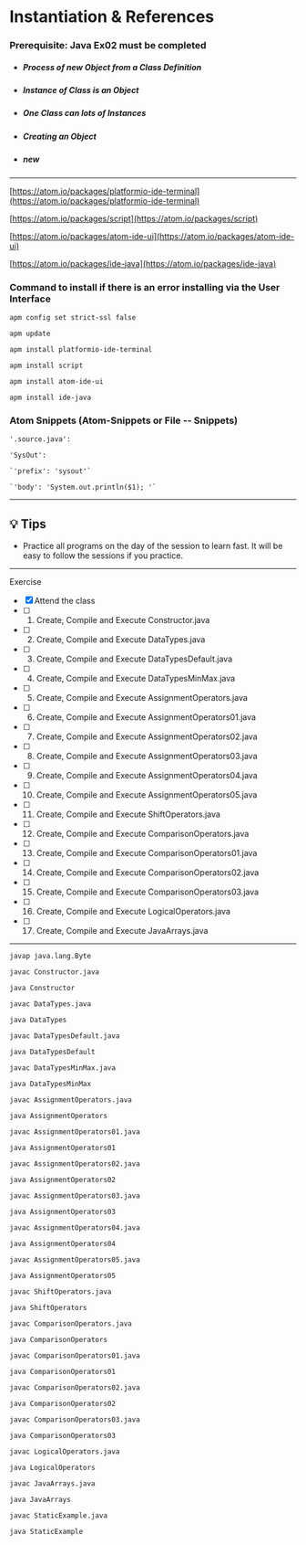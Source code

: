# Instantiation & References

### **Prerequisite:** Java Ex02 must be completed


- ##### Process of new Object from a Class Definition
- ##### Instance of Class is an Object
- ##### One Class can lots of Instances
- ##### Creating an Object
- ##### new

 
 ---

 [https://atom.io/packages/platformio-ide-terminal](https://atom.io/packages/platformio-ide-terminal)

 [https://atom.io/packages/script](https://atom.io/packages/script)

 [https://atom.io/packages/atom-ide-ui](https://atom.io/packages/atom-ide-ui)

 [https://atom.io/packages/ide-java](https://atom.io/packages/ide-java)


### Command to install if there is an error installing via the User Interface

`apm config set strict-ssl false`

`apm update`

`apm install platformio-ide-terminal`

`apm install script`

`apm install atom-ide-ui`

`apm install ide-java`


 ### Atom Snippets (Atom-Snippets or File -- Snippets)


 `'.source.java':`

  `'SysOut':`

    `'prefix': 'sysout'`

    `'body': 'System.out.println($1); '`

 ---

 ## :bulb: Tips

 - Practice all programs on the day of the session to learn fast. It will be easy to follow the sessions if you practice.

 ---
 Exercise
 - [x] Attend the class
 - [ ] 1) Create, Compile and Execute  Constructor.java
 - [ ] 2) Create, Compile and Execute  DataTypes.java
 - [ ] 3) Create, Compile and Execute  DataTypesDefault.java
 - [ ] 4) Create, Compile and Execute  DataTypesMinMax.java
 - [ ] 5) Create, Compile and Execute  AssignmentOperators.java
 - [ ] 6) Create, Compile and Execute  AssignmentOperators01.java
 - [ ] 7) Create, Compile and Execute  AssignmentOperators02.java
 - [ ] 8) Create, Compile and Execute  AssignmentOperators03.java
 - [ ] 9) Create, Compile and Execute  AssignmentOperators04.java
 - [ ] 10) Create, Compile and Execute  AssignmentOperators05.java
 - [ ] 11) Create, Compile and Execute  ShiftOperators.java
 - [ ] 12) Create, Compile and Execute  ComparisonOperators.java
 - [ ] 13) Create, Compile and Execute  ComparisonOperators01.java
 - [ ] 14) Create, Compile and Execute  ComparisonOperators02.java
 - [ ] 15) Create, Compile and Execute  ComparisonOperators03.java
 - [ ] 16) Create, Compile and Execute  LogicalOperators.java
 - [ ] 17) Create, Compile and Execute  JavaArrays.java

---

`javap java.lang.Byte`


`javac Constructor.java`

`java Constructor`

`javac DataTypes.java`

`java DataTypes`

`javac DataTypesDefault.java`

`java DataTypesDefault`

`javac DataTypesMinMax.java`

`java DataTypesMinMax`

`javac AssignmentOperators.java`

`java AssignmentOperators`

`javac AssignmentOperators01.java`

`java AssignmentOperators01`

`javac AssignmentOperators02.java`

`java AssignmentOperators02`

`javac AssignmentOperators03.java`

`java AssignmentOperators03`

`javac AssignmentOperators04.java`

`java AssignmentOperators04`

`javac AssignmentOperators05.java`

`java AssignmentOperators05`

`javac ShiftOperators.java`

`java ShiftOperators`

`javac ComparisonOperators.java`

`java ComparisonOperators`

`javac ComparisonOperators01.java`

`java ComparisonOperators01`

`javac ComparisonOperators02.java`

`java ComparisonOperators02`

`javac ComparisonOperators03.java`

`java ComparisonOperators03`

`javac LogicalOperators.java`

`java LogicalOperators`

`javac JavaArrays.java`

`java JavaArrays`

`javac StaticExample.java`

`java StaticExample`
